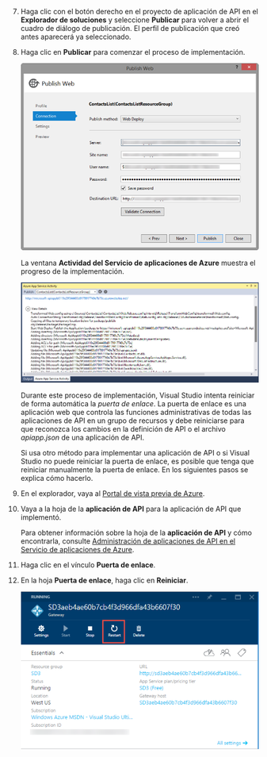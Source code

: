 7. Haga clic con el botón derecho en el proyecto de aplicación de API en el **Explorador de soluciones** y seleccione **Publicar** para volver a abrir el cuadro de diálogo de publicación. El perfil de publicación que creó antes aparecerá ya seleccionado. 

9. Haga clic en **Publicar** para comenzar el proceso de implementación.

	![Implementación de la aplicación de API](./media/app-service-api-pub-web-deploy/26-5-deployment-success-v3.png)

	La ventana **Actividad del Servicio de aplicaciones de Azure** muestra el progreso de la implementación.

	![Notificación de estado de la ventana de actividad del Servicio de aplicaciones de Azure](./media/app-service-api-pub-web-deploy/26-5-deployment-success-v4.png)

	Durante este proceso de implementación, Visual Studio intenta reiniciar de forma automática la *puerta de enlace*. La puerta de enlace es una aplicación web que controla las funciones administrativas de todas las aplicaciones de API en un grupo de recursos y debe reiniciarse para que reconozca los cambios en la definición de API o el archivo *apiapp.json* de una aplicación de API.
 
	Si usa otro método para implementar una aplicación de API o si Visual Studio no puede reiniciar la puerta de enlace, es posible que tenga que reiniciar manualmente la puerta de enlace. En los siguientes pasos se explica cómo hacerlo.

1. En el explorador, vaya al [Portal de vista previa de Azure](https://portal.azure.com).

2. Vaya a la hoja de la **aplicación de API** para la aplicación de API que implementó.

	Para obtener información sobre la hoja de la **aplicación de API** y cómo encontrarla, consulte [Administración de aplicaciones de API en el Servicio de aplicaciones de Azure](../articles/app-service-api/app-service-api-manage-in-portal.md).

4. Haga clic en el vínculo **Puerta de enlace**.

3. En la hoja **Puerta de enlace**, haga clic en **Reiniciar**.

	![](./media/app-service-api-pub-web-deploy/restartgateway.png)

<!---HONumber=July15_HO3-->